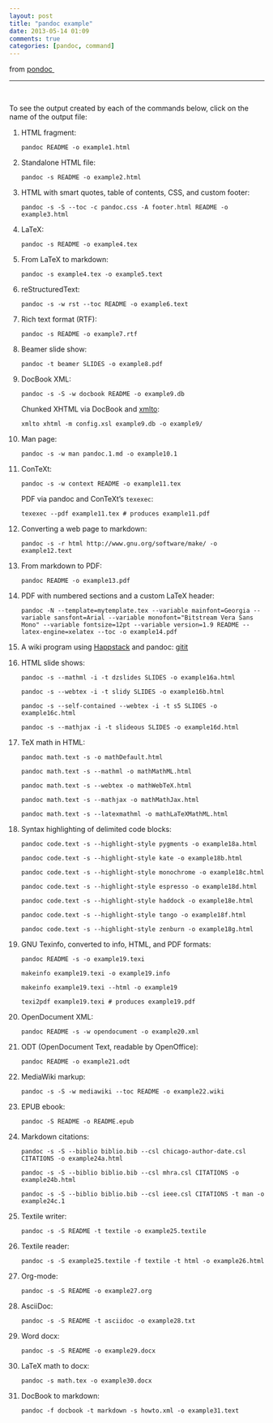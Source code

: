 ```yaml
---
layout: post
title: "pandoc example"
date: 2013-05-14 01:09
comments: true
categories: [pandoc, command]
---
```


from [pondoc ](http://johnmacfarlane.net/pandoc/demos.html)

* * * * *

 

To see the output created by each of the commands below, click on the
name of the output file:

1.  HTML fragment:

        pandoc README -o example1.html

2.  Standalone HTML file:

        pandoc -s README -o example2.html

3.  HTML with smart quotes, table of contents, CSS, and custom footer:

        pandoc -s -S --toc -c pandoc.css -A footer.html README -o example3.html

4.  LaTeX:

        pandoc -s README -o example4.tex

5.  From LaTeX to markdown:

        pandoc -s example4.tex -o example5.text

6.  reStructuredText:<!--more-->

        pandoc -s -w rst --toc README -o example6.text

7.  Rich text format (RTF):

        pandoc -s README -o example7.rtf

8.  Beamer slide show:

        pandoc -t beamer SLIDES -o example8.pdf

9.  DocBook XML:

        pandoc -s -S -w docbook README -o example9.db

    Chunked XHTML via DocBook
    and [xmlto](http://cyberelk.net/tim/xmlto/):

        xmlto xhtml -m config.xsl example9.db -o example9/

10. Man page:

        pandoc -s -w man pandoc.1.md -o example10.1

11. ConTeXt:

        pandoc -s -w context README -o example11.tex

    PDF via pandoc and ConTeXt’s `texexec`:

        texexec --pdf example11.tex # produces example11.pdf

12. Converting a web page to markdown:

        pandoc -s -r html http://www.gnu.org/software/make/ -o example12.text

13. From markdown to PDF:

        pandoc README -o example13.pdf

14. PDF with numbered sections and a custom LaTeX header:

        pandoc -N --template=mytemplate.tex --variable mainfont=Georgia --variable sansfont=Arial --variable monofont="Bitstream Vera Sans Mono" --variable fontsize=12pt --variable version=1.9 README --latex-engine=xelatex --toc -o example14.pdf

15. A wiki program using [Happstack](http://happstack.com/) and
    pandoc: [gitit](http://gitit.net/)

16. HTML slide shows:

        pandoc -s --mathml -i -t dzslides SLIDES -o example16a.html

        pandoc -s --webtex -i -t slidy SLIDES -o example16b.html

        pandoc -s --self-contained --webtex -i -t s5 SLIDES -o example16c.html

        pandoc -s --mathjax -i -t slideous SLIDES -o example16d.html

17. TeX math in HTML:

        pandoc math.text -s -o mathDefault.html

        pandoc math.text -s --mathml -o mathMathML.html

        pandoc math.text -s --webtex -o mathWebTeX.html

        pandoc math.text -s --mathjax -o mathMathJax.html

        pandoc math.text -s --latexmathml -o mathLaTeXMathML.html

18. Syntax highlighting of delimited code blocks:

        pandoc code.text -s --highlight-style pygments -o example18a.html

        pandoc code.text -s --highlight-style kate -o example18b.html

        pandoc code.text -s --highlight-style monochrome -o example18c.html

        pandoc code.text -s --highlight-style espresso -o example18d.html

        pandoc code.text -s --highlight-style haddock -o example18e.html

        pandoc code.text -s --highlight-style tango -o example18f.html

        pandoc code.text -s --highlight-style zenburn -o example18g.html

19. GNU Texinfo, converted to info, HTML, and PDF formats:

        pandoc README -s -o example19.texi

        makeinfo example19.texi -o example19.info

        makeinfo example19.texi --html -o example19

        texi2pdf example19.texi # produces example19.pdf

20. OpenDocument XML:

        pandoc README -s -w opendocument -o example20.xml

21. ODT (OpenDocument Text, readable by OpenOffice):

        pandoc README -o example21.odt

22. MediaWiki markup:

        pandoc -s -S -w mediawiki --toc README -o example22.wiki

23. EPUB ebook:

        pandoc -S README -o README.epub

24. Markdown citations:

        pandoc -s -S --biblio biblio.bib --csl chicago-author-date.csl CITATIONS -o example24a.html

        pandoc -s -S --biblio biblio.bib --csl mhra.csl CITATIONS -o example24b.html

        pandoc -s -S --biblio biblio.bib --csl ieee.csl CITATIONS -t man -o example24c.1

25. Textile writer:

        pandoc -s -S README -t textile -o example25.textile

26. Textile reader:

        pandoc -s -S example25.textile -f textile -t html -o example26.html

27. Org-mode:

        pandoc -s -S README -o example27.org

28. AsciiDoc:

        pandoc -s -S README -t asciidoc -o example28.txt

29. Word docx:

        pandoc -s -S README -o example29.docx

30. LaTeX math to docx:

        pandoc -s math.tex -o example30.docx

31. DocBook to markdown:

        pandoc -f docbook -t markdown -s howto.xml -o example31.text


